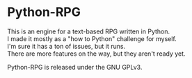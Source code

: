 # Python-RPG
This is an engine for a text-based RPG written in Python.  
I made it mostly as a "how to Python" challenge for myself.   
I'm sure it has a ton of issues, but it runs.  
There are more features on the way, but they aren't ready yet.

Python-RPG is released under the GNU GPLv3.
